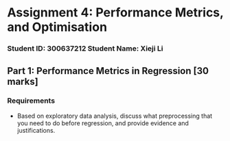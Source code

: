 # Assignment 4: Performance Metrics, and Optimisation

### Student ID: 300637212                    Student Name: Xieji Li



## Part 1: Performance Metrics in Regression [30 marks]

### Requirements

- Based on exploratory data analysis, discuss what preprocessing that you need to do before regression, and provide evidence and justifications.
